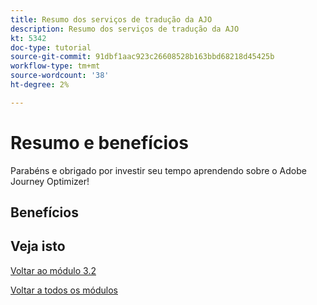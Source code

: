 ```yaml
---
title: Resumo dos serviços de tradução da AJO
description: Resumo dos serviços de tradução da AJO
kt: 5342
doc-type: tutorial
source-git-commit: 91dbf1aac923c26608528b163bbd68218d45425b
workflow-type: tm+mt
source-wordcount: '38'
ht-degree: 2%

---
```


# Resumo e benefícios

Parabéns e obrigado por investir seu tempo aprendendo sobre o Adobe Journey Optimizer!

## Benefícios

## Veja isto

[Voltar ao módulo 3.2](./ajotranslationsvcs.md)

[Voltar a todos os módulos](../../../overview.md)
